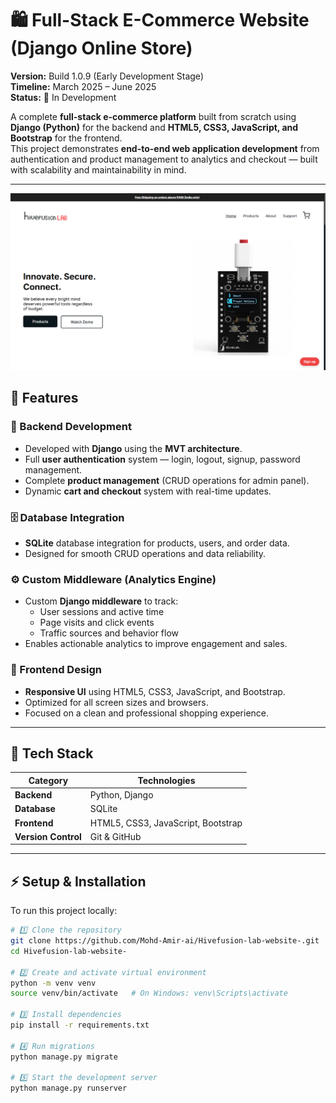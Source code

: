 # 🛍️ Full-Stack E-Commerce Website (Django Online Store)

**Version:** Build 1.0.9 (Early Development Stage)  
**Timeline:** March 2025 – June 2025  
**Status:** 🚧 In Development  

A complete **full-stack e-commerce platform** built from scratch using **Django (Python)** for the backend and **HTML5, CSS3, JavaScript, and Bootstrap** for the frontend.  
This project demonstrates **end-to-end web application development** from authentication and product management to analytics and checkout — built with scalability and maintainability in mind.

---

![Homepage Screenshot](https://github.com/Mohd-Amir-ai/Hivefusion-lab-website-/blob/main/Demo-01.png?raw=true)


## 🚀 Features

### 🧠 Backend Development
- Developed with **Django** using the **MVT architecture**.
- Full **user authentication** system — login, logout, signup, password management.
- Complete **product management** (CRUD operations for admin panel).
- Dynamic **cart and checkout** system with real-time updates.

### 🗄️ Database Integration
- **SQLite** database integration for products, users, and order data.
- Designed for smooth CRUD operations and data reliability.

### ⚙️ Custom Middleware (Analytics Engine)
- Custom **Django middleware** to track:
  - User sessions and active time
  - Page visits and click events
  - Traffic sources and behavior flow  
- Enables actionable analytics to improve engagement and sales.

### 🎨 Frontend Design
- **Responsive UI** using HTML5, CSS3, JavaScript, and Bootstrap.
- Optimized for all screen sizes and browsers.
- Focused on a clean and professional shopping experience.

---

## 🧰 Tech Stack

| Category | Technologies |
|-----------|---------------|
| **Backend** | Python, Django |
| **Database** | SQLite |
| **Frontend** | HTML5, CSS3, JavaScript, Bootstrap |
| **Version Control** | Git & GitHub |

---

## ⚡ Setup & Installation

To run this project locally:

```bash
# 1️⃣ Clone the repository
git clone https://github.com/Mohd-Amir-ai/Hivefusion-lab-website-.git
cd Hivefusion-lab-website-

# 2️⃣ Create and activate virtual environment
python -m venv venv
source venv/bin/activate   # On Windows: venv\Scripts\activate

# 3️⃣ Install dependencies
pip install -r requirements.txt

# 4️⃣ Run migrations
python manage.py migrate

# 5️⃣ Start the development server
python manage.py runserver
